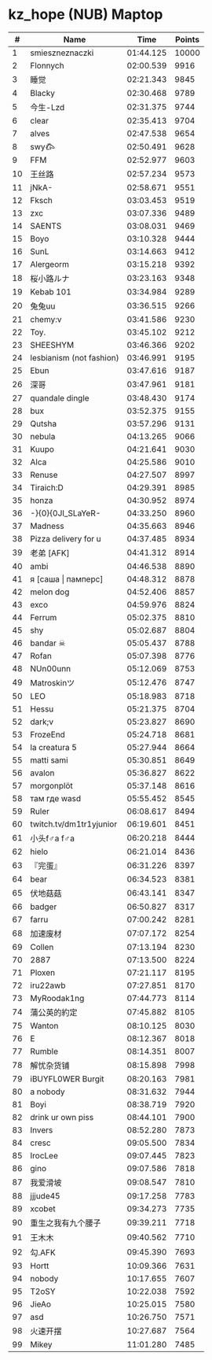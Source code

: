 # kz_hope (NUB) Maptop

|  # | Name | Time | Points |
|-------------- | -------------- | -------------- | -------------- | 
| 1 | smieszneznaczki | 01:44.125 | 10000 | 
| 2 | Flonnych | 02:00.539 | 9916 | 
| 3 | 睡觉 | 02:21.343 | 9845 | 
| 4 | Blacky | 02:30.468 | 9789 | 
| 5 | 今生-Lzd | 02:31.375 | 9744 | 
| 6 | clear | 02:35.413 | 9704 | 
| 7 | alves | 02:47.538 | 9654 | 
| 8 | swy𐂃 | 02:50.491 | 9628 | 
| 9 | FFM | 02:52.977 | 9603 | 
| 10 | 王丝路 | 02:57.234 | 9573 | 
| 11 | jNkA- | 02:58.671 | 9551 | 
| 12 | Fksch | 03:03.453 | 9519 | 
| 13 | zxc | 03:07.336 | 9489 | 
| 14 | SAENTS | 03:08.031 | 9469 | 
| 15 | Boyo | 03:10.328 | 9444 | 
| 16 | SunL | 03:14.663 | 9412 | 
| 17 | Alergeorm | 03:15.218 | 9392 | 
| 18 | 桜小路ルナ | 03:23.163 | 9348 | 
| 19 | Kebab 101 | 03:34.984 | 9289 | 
| 20 | 兔兔uu | 03:36.515 | 9266 | 
| 21 | chemy:v | 03:41.586 | 9230 | 
| 22 | Toy. | 03:45.102 | 9212 | 
| 23 | SHEESHYM | 03:46.366 | 9202 | 
| 24 | lesbianism (not fashion) | 03:46.991 | 9195 | 
| 25 | Ebun | 03:47.616 | 9187 | 
| 26 | 深哥 | 03:47.961 | 9181 | 
| 27 | quandale dingle | 03:48.430 | 9174 | 
| 28 | bux | 03:52.375 | 9155 | 
| 29 | Qutsha | 03:57.296 | 9131 | 
| 30 | nebula | 04:13.265 | 9066 | 
| 31 | Kuupo | 04:21.641 | 9030 | 
| 32 | Alca | 04:25.586 | 9010 | 
| 33 | Renuse | 04:27.507 | 8997 | 
| 34 | Tiraich:D | 04:29.391 | 8985 | 
| 35 | honza | 04:30.952 | 8974 | 
| 36 | -}{0}{0JI_SLaYeR- | 04:33.250 | 8960 | 
| 37 | Madness | 04:35.663 | 8946 | 
| 38 | Pizza delivery for u | 04:37.485 | 8934 | 
| 39 | 老弟 [AFK] | 04:41.312 | 8914 | 
| 40 | ambi | 04:46.538 | 8890 | 
| 41 | я [саша \| памперс] | 04:48.312 | 8878 | 
| 42 | melon dog | 04:52.406 | 8857 | 
| 43 | exco | 04:59.976 | 8824 | 
| 44 | Ferrum | 05:02.375 | 8810 | 
| 45 | shy | 05:02.687 | 8804 | 
| 46 | bandar ☠ | 05:05.437 | 8788 | 
| 47 | Rofan | 05:07.398 | 8776 | 
| 48 | NUn00unn | 05:12.069 | 8753 | 
| 49 | Matroskinツ | 05:12.476 | 8747 | 
| 50 | LEO | 05:18.983 | 8718 | 
| 51 | Hessu | 05:21.375 | 8704 | 
| 52 | dark;v | 05:23.827 | 8690 | 
| 53 | FrozeEnd | 05:24.718 | 8681 | 
| 54 | la creatura 5 | 05:27.944 | 8664 | 
| 55 | matti sami | 05:30.851 | 8649 | 
| 56 | avalon | 05:36.827 | 8622 | 
| 57 | morgonplöt | 05:37.148 | 8616 | 
| 58 | там где wasd | 05:55.452 | 8545 | 
| 59 | Ruler | 06:08.617 | 8494 | 
| 60 | twitch.tv/dm1tr1yjunior | 06:19.601 | 8451 | 
| 61 | 小头f♂a f♂a | 06:20.218 | 8444 | 
| 62 | hielo | 06:21.014 | 8436 | 
| 63 | 『完蛋』 | 06:31.226 | 8397 | 
| 64 | bear | 06:34.523 | 8381 | 
| 65 | 伏地菇菇 | 06:43.141 | 8347 | 
| 66 | badger | 06:50.827 | 8317 | 
| 67 | farru | 07:00.242 | 8281 | 
| 68 | 加速废材 | 07:07.172 | 8254 | 
| 69 | Collen | 07:13.194 | 8230 | 
| 70 | 2887 | 07:13.500 | 8224 | 
| 71 | Ploxen | 07:21.117 | 8195 | 
| 72 | iru22awb | 07:27.851 | 8170 | 
| 73 | MyRoodak1ng | 07:44.773 | 8114 | 
| 74 | 蒲公英的約定 | 07:45.882 | 8105 | 
| 75 | Wanton | 08:10.125 | 8030 | 
| 76 | E | 08:12.367 | 8018 | 
| 77 | Rumble | 08:14.351 | 8007 | 
| 78 | 解忧杂货铺 | 08:15.898 | 7998 | 
| 79 | iBUYFL0WER Burgit | 08:20.163 | 7981 | 
| 80 | a nobody | 08:31.632 | 7944 | 
| 81 | Boyi | 08:38.719 | 7920 | 
| 82 | drink ur own piss | 08:44.101 | 7900 | 
| 83 | Invers | 08:52.280 | 7873 | 
| 84 | cresc | 09:05.500 | 7834 | 
| 85 | IrocLee | 09:07.445 | 7823 | 
| 86 | gino | 09:07.586 | 7818 | 
| 87 | 我爱滑坡 | 09:08.547 | 7810 | 
| 88 | jjjude45 | 09:17.258 | 7783 | 
| 89 | xcobet | 09:34.273 | 7735 | 
| 90 | 重生之我有九个腰子 | 09:39.211 | 7718 | 
| 91 | 王木木 | 09:40.562 | 7710 | 
| 92 | 勾.AFK | 09:45.390 | 7693 | 
| 93 | Hortt | 10:09.366 | 7631 | 
| 94 | nobody | 10:17.655 | 7607 | 
| 95 | T2oSY | 10:22.038 | 7592 | 
| 96 | JieAo | 10:25.015 | 7580 | 
| 97 | asd | 10:26.750 | 7571 | 
| 98 | 火速开摆 | 10:27.687 | 7564 | 
| 99 | Mikey | 11:01.280 | 7485 | 

